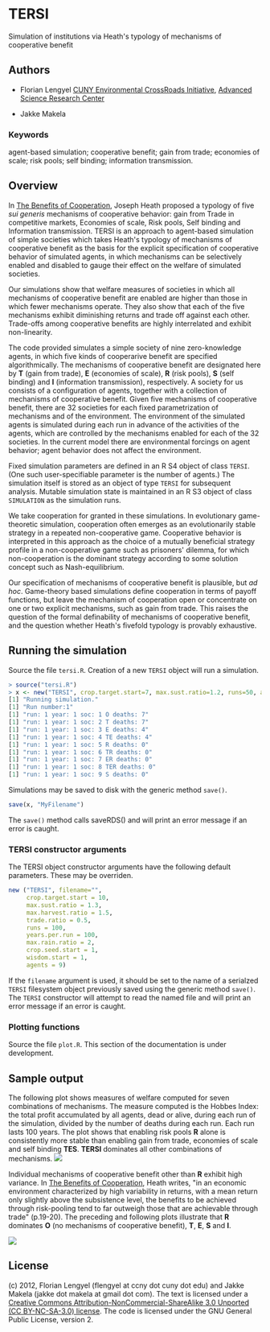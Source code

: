 # TERSI #
Simulation of institutions via Heath's typology of mechanisms of cooperative benefit

## Authors ##
* Florian Lengyel  [CUNY Environmental CrossRoads Initiative](http://asrc.cuny.edu/crossroads), 
[Advanced Science Research Center](http://asrc.cuny.edu)

* Jakke Makela

### Keywords ###

agent-based simulation; cooperative benefit; gain from trade; economies of scale; risk pools; self binding; information transmission.


## Overview ##

In [The Benefits of Cooperation](http://homes.chass.utoronto.ca/~jheath/BoC.pdf), Joseph Heath proposed a typology of five *sui generis* mechanisms of cooperative behavior: gain from Trade in competitive markets, Economies of scale, Risk pools, Self binding and Information transmission.  TERSI is an approach to agent-based simulation of simple societies which takes Heath's typology of mechanisms of cooperative benefit as the basis for the explicit specification  of cooperative behavior of simulated agents, in which mechanisms can be selectively enabled and disabled to gauge their effect on the welfare of simulated societies.  

Our simulations  show that welfare measures of societies in which all mechanisms of cooperative benefit are enabled are higher than those in which fewer mechanisms operate.  They also show that each of the five mechanisms exhibit diminishing returns and trade off against each other.  Trade-offs among cooperative benefits are highly interrelated and exhibit non-linearity. 


The code provided simulates a simple society of nine zero-knowledge agents, in which five kinds of cooperarive benefit are specified algorithmically.  The  mechanisms of cooperative benefit are designated here by **T** (gain from trade), **E** (economies of scale), **R** (risk pools), **S** (self binding) and **I** (information transmission), respectively.  A society for us consists of a configuration of agents, together with a collection of mechanisms of cooperative benefit. Given five mechanisms of cooperative benefit, there are 32 societies for  each fixed parametrization of mechanisms and of the environment.  The environment of the simulated agents is simulated during each run in advance of the activities of the agents, which are controlled by the mechanisms enabled for each of the 32 societies.  In the current model there are environmental forcings on agent behavior; agent behavior does not affect the environment.  


Fixed simulation parameters are defined in an R S4 object of class `TERSI`.  (One such user-specifiable parameter is the number of agents.) The simulation itself is stored as an  object of type `TERSI` for subsequent analysis.  Mutable simulation state is maintained in an R S3 object of class `SIMULATION` as the simulation runs. 

We take cooperation for granted in these simulations. In evolutionary game-theoretic simulation, cooperation often emerges as an evolutionarily stable strategy in a repeated non-cooperative game.  Cooperative behavior is interpreted in this approach as the choice of a mutually beneficial strategy profile in a non-cooperative game such as prisoners' dilemma, for which non-cooperation is the dominant strategy according to some solution concept such as Nash-equilibrium. 

Our specification of mechanisms of cooperative benefit is plausible, but *ad hoc*. Game-theory based simulations define cooperation in terms of payoff functions, but leave the mechanism of cooperation open or concentrate on one or two explicit mechanisms, such as gain from trade.  This raises the question of the formal definability of mechanisms of cooperative benefit, and the question whether Heath's fivefold typology is provably exhaustive.

## Running the simulation ##
Source the file `tersi.R`. Creation of a new `TERSI` object will run a simulation. 
```R
> source("tersi.R")
> x <- new("TERSI", crop.target.start=7, max.sust.ratio=1.2, runs=50, agents=25)
[1] "Running simulation."
[1] "Run number:1"
[1] "run: 1 year: 1 soc: 1 O deaths: 7"
[1] "run: 1 year: 1 soc: 2 T deaths: 7"
[1] "run: 1 year: 1 soc: 3 E deaths: 4"
[1] "run: 1 year: 1 soc: 4 TE deaths: 4"
[1] "run: 1 year: 1 soc: 5 R deaths: 0"
[1] "run: 1 year: 1 soc: 6 TR deaths: 0"
[1] "run: 1 year: 1 soc: 7 ER deaths: 0"
[1] "run: 1 year: 1 soc: 8 TER deaths: 0"
[1] "run: 1 year: 1 soc: 9 S deaths: 0"
```
Simulations may be saved to disk with the generic method `save()`.
```R
save(x, "MyFilename")
```
The `save()` method calls saveRDS() and will print an error message if an error is caught.

### TERSI constructor arguments ###
The TERSI object constructor arguments have the following default parameters. These may
be overriden.

```R
new ("TERSI", filename="", 
     crop.target.start = 10, 
     max.sust.ratio = 1.3, 
     max.harvest.ratio = 1.5, 
     trade.ratio = 0.5, 
     runs = 100, 
     years.per.run = 100, 
     max.rain.ratio = 2, 
     crop.seed.start = 1, 
     wisdom.start = 1, 
     agents = 9)
```

If the `filename` argument is used, it should be set to the name of a serialzed `TERSI` filesystem 
object previously saved using the generic method `save()`. The `TERSI` constructor will attempt 
to read the named file and will print an error message if an error is caught.

### Plotting functions ###
Source the file `plot.R`. This section of the documentation is under development.

## Sample output ##
The following plot shows measures of welfare computed for seven combinations of mechanisms. The measure computed is the Hobbes Index: the total profit accumulated by all agents, dead or alive, during each run of the simulation, divided by the number of deaths during each run. Each run lasts 100 years. The plot shows that enabling risk pools **R** alone is consistently more stable than enabling gain from trade, economies of scale and self binding **TES**. **TERSI** dominates all other combinations of mechanisms.
[<img src="https://github.com/flengyel/TERSI/blob/master/Runs/2012Oct12/Rplot1.png?raw=true">](https://github.com/flengyel/TERSI/blob/master/Runs/2012Oct12/Rplot1.png?raw=true)

Individual mechanisms of cooperative benefit other than **R** exhibit high variance. In [The Benefits of Cooperation](http://homes.chass.utoronto.ca/~jheath/BoC.pdf), Heath writes, "in an economic environment characterized by high variability in returns, with a mean return only slightly above the subsistence level, the benefits to be achieved through risk-pooling tend to far outweigh those that are achievable through trade" (p.19-20). The preceding and following plots illustrate that **R** dominates **O** (no mechanisms of cooperative benefit), **T**, **E**, **S** and **I**.  

[<img src="https://github.com/flengyel/TERSI/blob/master/Runs/2012Oct12/Rplot2.png?raw=true">](https://github.com/flengyel/TERSI/blob/master/Runs/2012Oct12/Rplot2.png?raw=true)

## License ##

(c) 2012, Florian Lengyel (flengyel at ccny dot cuny dot edu) and Jakke Makela (jakke dot makela at gmail dot com).  The text is licensed under a [Creative Commons Attribution-NonCommercial-ShareAlike 3.0 Unported (CC BY-NC-SA-3.0) license](http://creativecommons.org/licenses/by-nc-sa/3.0/).  The code is licensed under the GNU General Public License, version 2.

